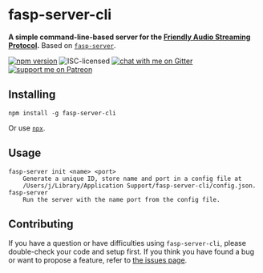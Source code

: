 # fasp-server-cli

**A simple command-line-based server for the [Friendly Audio Streaming Protocol](https://github.com/derhuerst/friendly-audio-streaming-protocol).** Based on [`fasp-server`](https://github.com/derhuerst/fasp-server).

[![npm version](https://img.shields.io/npm/v/fasp-server-cli.svg)](https://www.npmjs.com/package/fasp-server-cli)
![ISC-licensed](https://img.shields.io/github/license/derhuerst/fasp-server-cli.svg)
[![chat with me on Gitter](https://img.shields.io/badge/chat%20with%20me-on%20gitter-512e92.svg)](https://gitter.im/derhuerst)
[![support me on Patreon](https://img.shields.io/badge/support%20me-on%20patreon-fa7664.svg)](https://patreon.com/derhuerst)


## Installing

```shell
npm install -g fasp-server-cli
```

Or use [`npx`](https://npmjs.com/package/npx).


## Usage

```
fasp-server init <name> <port>
    Generate a unique ID, store name and port in a config file at
    /Users/j/Library/Application Support/fasp-server-cli/config.json.
fasp-server
    Run the server with the name port from the config file.
```


## Contributing

If you have a question or have difficulties using `fasp-server-cli`, please double-check your code and setup first. If you think you have found a bug or want to propose a feature, refer to [the issues page](https://github.com/derhuerst/fasp-server-cli/issues).
